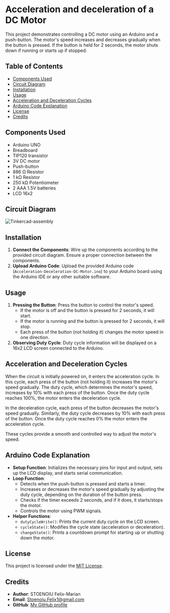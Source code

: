 # Acceleration and deceleration of a DC Motor

This project demonstrates controlling a DC motor using an Arduino and a push-button. The motor's speed increases and decreases gradually when the button is pressed. If the button is held for 2 seconds, the motor shuts down if running or starts up if stopped.

## Table of Contents
- [Components Used](#components-used)
- [Circuit Diagram](#circuit-diagram)
- [Installation](#installation)
- [Usage](#usage)
- [Acceleration and Deceleration Cycles](#acceleration-and-deceleration-cycles)
- [Arduino Code Explanation](#arduino-code-explanation)
- [License](#license)
- [Credits](#credits)

## Components Used
- Arduino UNO
- Breadboard
- TIP120 transistor
- 3V DC motor
- Push-button
- 886 Ω Resistor
- 1 kΩ Resistor
- 250 kΩ Potentiometer
- 2 AAA 1.5V batteries
- LCD 16x2

## Circuit Diagram
![Tinkercad-assembly](https://github.com/FelixMarian/Acceleration-Deceleration-of-a-DC-Motor/assets/118266856/ac392b53-2e15-4e96-b46d-f089c91c19f3)

## Installation
1. **Connect the Components**: Wire up the components according to the provided circuit diagram. Ensure a proper connection between the components.
2. **Upload Arduino Code**: Upload the provided Arduino code (`Acceleration-Deceleration-DC-Motor.ino`) to your Arduino board using the Arduino IDE or any other suitable software.

## Usage
1. **Pressing the Button**: Press the button to control the motor's speed.
   - If the motor is off and the button is pressed for 2 seconds, it will start.
   - If the motor is running and the button is pressed for 2 seconds, it will stop.
   - Each press of the button (not holding it) changes the motor speed in one direction.
2. **Observing Duty Cycle**: Duty cycle information will be displayed on a 16x2 LCD screen connected to the Arduino.


## Acceleration and Deceleration Cycles

When the circuit is initially powered on, it enters the acceleration cycle. In this cycle, each press of the button (not holding it) increases the motor's speed gradually. The duty cycle, which determines the motor's speed, increases by 10% with each press of the button. Once the duty cycle reaches 100%, the motor enters the deceleration cycle.

In the deceleration cycle, each press of the button decreases the motor's speed gradually. Similarly, the duty cycle decreases by 10% with each press of the button. Once the duty cycle reaches 0% the motor enters the acceleration cycle.

These cycles provide a smooth and controlled way to adjust the motor's speed.


## Arduino Code Explanation
- **Setup Function**: Initializes the necessary pins for input and output, sets up the LCD display, and starts serial communication.
- **Loop Function**:
  - Detects when the push-button is pressed and starts a timer.
  - Increases or decreases the motor's speed gradually by adjusting the duty cycle, depending on the duration of the button press.
  - Checks if the timer exceeds 2 seconds, and if it does, it starts/stops the motor.
  - Controls the motor using PWM signals.
- **Helper Functions**:
  - `dutyCycleWrite()`: Prints the current duty cycle on the LCD screen.
  - `cycleState()`: Modifies the cycle state (acceleration or deceleration).
  - `changeState()`: Prints a countdown prompt for starting up or shutting down the motor.

## License
This project is licensed under the [MIT License](LICENSE).

## Credits
- **Author**: STOENOIU Felix-Marian
- **Email**: Stoenoiu.Felix1@gmail.com
- **GitHub**: [My GitHub profile]([https://github.com/yourusername](https://github.com/FelixMarian))

